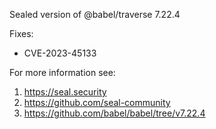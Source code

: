 Sealed version of @babel/traverse 7.22.4

Fixes:
- CVE-2023-45133

For more information see:
  1. https://seal.security
  2. https://github.com/seal-community
  3. https://github.com/babel/babel/tree/v7.22.4
